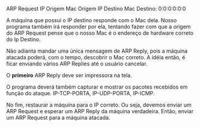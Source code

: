 ARP Request
	IP Origem	Mac Origem
	IP Destino
	Mac Destino: 0:0:0:0:0:0

A máquina que possui o IP destino responde com o Mac dela. Nosso programa também irá responder por ela, tentando fazer com que a origem do ARP Request pense que o nosso Mac é o endereço de hardware correto do Ip Destino.

Não adianta mandar uma única mensagem de ARP Reply, pois a máquina atacada poderá, com o tempo, descobrir o Mac correto. A idéia então, é ficar enviando vários ARP Replies até o usuário cancelar.

O **primeiro** ARP Reply deve ser impressora na tela.

O programa deverá também capturar e mostrar os pacotes recebidos em função do ataque. IP-TCP-PORTA, IP-UDP-PORTA, IP-ICMP.

No fim, restaurar a máquina para o IP correto. Ou seja, devemos enviar um ARP Request e esperar um ARP Reply da máquina verdadeira. Então, enviar um ARP Request para a máquina atacada.